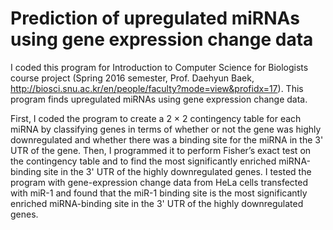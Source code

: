 # Prediction of upregulated miRNAs using gene expression change data

I coded this program for Introduction to Computer Science for Biologists course project (Spring 2016 semester, Prof. Daehyun Baek, <http://biosci.snu.ac.kr/en/people/faculty?mode=view&profidx=17>). This program finds upregulated miRNAs using gene expression change data. 

First, I coded the program to create a 2 × 2 contingency table for each miRNA by classifying genes in terms of whether or not the gene was highly downregulated and whether there was a binding site for the miRNA in the 3' UTR of the gene. Then, I programmed it to perform Fisher’s exact test on the contingency table and to find the most significantly enriched miRNA-binding site in the 3' UTR of the highly downregulated genes. I tested the program with gene-expression change data from HeLa cells transfected with miR-1 and found that the miR-1 binding site is the most significantly enriched miRNA-binding site in the 3' UTR of the highly downregulated genes.
